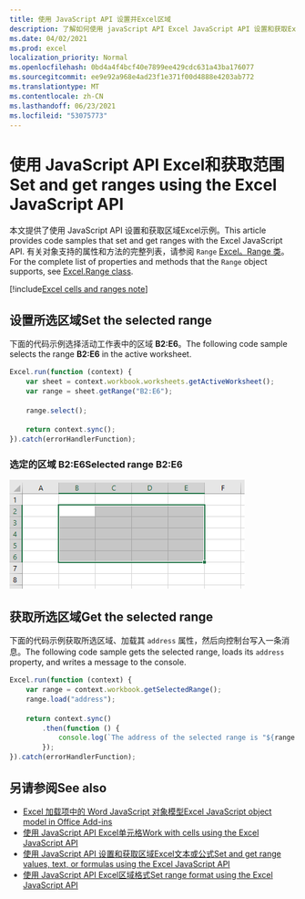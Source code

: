 ```yaml
---
title: 使用 JavaScript API 设置并Excel区域
description: 了解如何使用 javaScript API Excel JavaScript API 设置和获取Excel范围。
ms.date: 04/02/2021
ms.prod: excel
localization_priority: Normal
ms.openlocfilehash: 0bd4a4f4bcf40e7899ee429cdc631a43ba176077
ms.sourcegitcommit: ee9e92a968e4ad23f1e371f00d4888e4203ab772
ms.translationtype: MT
ms.contentlocale: zh-CN
ms.lasthandoff: 06/23/2021
ms.locfileid: "53075773"
---
```

# <a name="set-and-get-ranges-using-the-excel-javascript-api"></a><span data-ttu-id="371df-103">使用 JavaScript API Excel和获取范围</span><span class="sxs-lookup"><span data-stu-id="371df-103">Set and get ranges using the Excel JavaScript API</span></span>

<span data-ttu-id="371df-104">本文提供了使用 JavaScript API 设置和获取区域Excel示例。</span><span class="sxs-lookup"><span data-stu-id="371df-104">This article provides code samples that set and get ranges with the Excel JavaScript API.</span></span> <span data-ttu-id="371df-105">有关对象支持的属性和方法的完整列表，请参阅 `Range` [Excel。Range 类](/javascript/api/excel/excel.range)。</span><span class="sxs-lookup"><span data-stu-id="371df-105">For the complete list of properties and methods that the `Range` object supports, see [Excel.Range class](/javascript/api/excel/excel.range).</span></span>

[!include[Excel cells and ranges note](../includes/note-excel-cells-and-ranges.md)]

## <a name="set-the-selected-range"></a><span data-ttu-id="371df-106">设置所选区域</span><span class="sxs-lookup"><span data-stu-id="371df-106">Set the selected range</span></span>

<span data-ttu-id="371df-107">下面的代码示例选择活动工作表中的区域 **B2:E6**。</span><span class="sxs-lookup"><span data-stu-id="371df-107">The following code sample selects the range **B2:E6** in the active worksheet.</span></span>

```js
Excel.run(function (context) {
    var sheet = context.workbook.worksheets.getActiveWorksheet();
    var range = sheet.getRange("B2:E6");

    range.select();

    return context.sync();
}).catch(errorHandlerFunction);
```

### <a name="selected-range-b2e6"></a><span data-ttu-id="371df-108">选定的区域 B2:E6</span><span class="sxs-lookup"><span data-stu-id="371df-108">Selected range B2:E6</span></span>

![选定区域Excel。](../images/excel-ranges-set-selection.png)

## <a name="get-the-selected-range"></a><span data-ttu-id="371df-110">获取所选区域</span><span class="sxs-lookup"><span data-stu-id="371df-110">Get the selected range</span></span>

<span data-ttu-id="371df-111">下面的代码示例获取所选区域、加载其 `address` 属性，然后向控制台写入一条消息。</span><span class="sxs-lookup"><span data-stu-id="371df-111">The following code sample gets the selected range, loads its `address` property, and writes a message to the console.</span></span>

```js
Excel.run(function (context) {
    var range = context.workbook.getSelectedRange();
    range.load("address");

    return context.sync()
        .then(function () {
            console.log(`The address of the selected range is "${range.address}"`);
        });
}).catch(errorHandlerFunction);
```

## <a name="see-also"></a><span data-ttu-id="371df-112">另请参阅</span><span class="sxs-lookup"><span data-stu-id="371df-112">See also</span></span>

- [<span data-ttu-id="371df-113">Excel 加载项中的 Word JavaScript 对象模型</span><span class="sxs-lookup"><span data-stu-id="371df-113">Excel JavaScript object model in Office Add-ins</span></span>](excel-add-ins-core-concepts.md)
- [<span data-ttu-id="371df-114">使用 JavaScript API Excel单元格</span><span class="sxs-lookup"><span data-stu-id="371df-114">Work with cells using the Excel JavaScript API</span></span>](excel-add-ins-cells.md)
- [<span data-ttu-id="371df-115">使用 JavaScript API 设置和获取区域Excel文本或公式</span><span class="sxs-lookup"><span data-stu-id="371df-115">Set and get range values, text, or formulas using the Excel JavaScript API</span></span>](excel-add-ins-ranges-set-get-values.md)
- [<span data-ttu-id="371df-116">使用 JavaScript API Excel区域格式</span><span class="sxs-lookup"><span data-stu-id="371df-116">Set range format using the Excel JavaScript API</span></span>](excel-add-ins-ranges-set-format.md)
